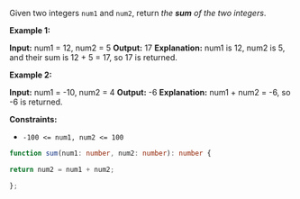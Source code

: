 Given two integers `num1` and `num2`, return _the **sum** of the two integers_.

**Example 1:**

**Input:** num1 = 12, num2 = 5
**Output:** 17
**Explanation:** num1 is 12, num2 is 5, and their sum is 12 + 5 = 17, so 17 is returned.

**Example 2:**

**Input:** num1 = -10, num2 = 4
**Output:** -6
**Explanation:** num1 + num2 = -6, so -6 is returned.

**Constraints:**

-   `-100 <= num1, num2 <= 100`
```typescript
function sum(num1: number, num2: number): number {

return num2 = num1 + num2;

};
```

